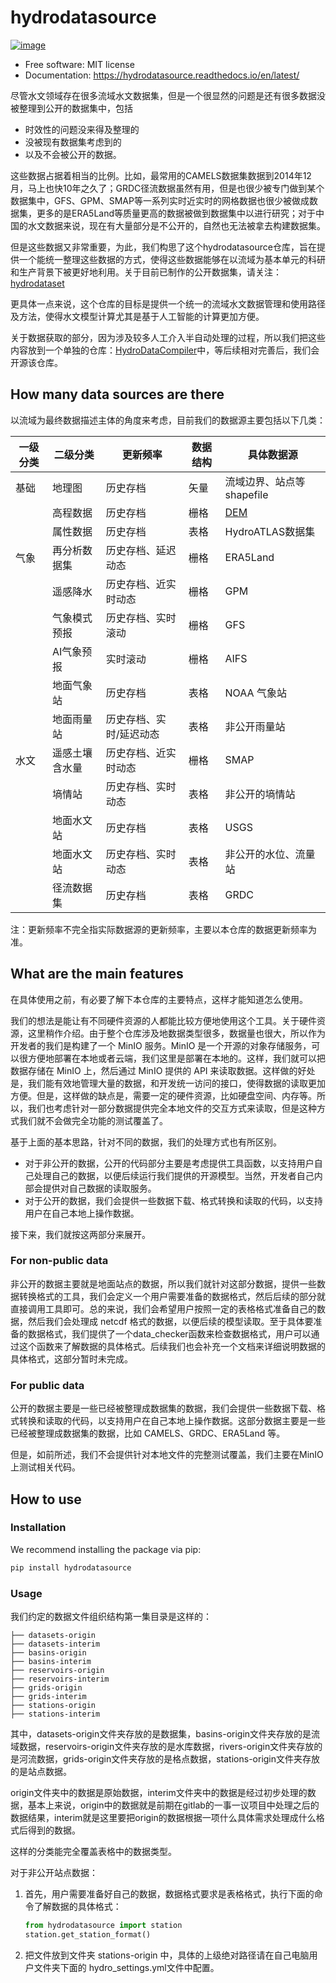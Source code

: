 <!--
 * @Author: Wenyu Ouyang
 * @Date: 2023-10-25 14:43:12
 * @LastEditTime: 2024-06-25 11:41:07
 * @LastEditors: Wenyu Ouyang
 * @Description: Chinese version README
 * @FilePath: \hydrodatasource\README.zh.md
 * Copyright (c) 2023-2024 Wenyu Ouyang. All rights reserved.
-->
# hydrodatasource

[![image](https://img.shields.io/pypi/v/hydrodatasource.svg)](https://pypi.python.org/pypi/hydrodatasource)
<!-- [![image](https://img.shields.io/conda/vn/conda-forge/hydrodatasource.svg)](https://anaconda.org/conda-forge/hydrodatasource) -->

-   Free software: MIT license
-   Documentation: <https://hydrodatasource.readthedocs.io/en/latest/>
 
尽管水文领域存在很多流域水文数据集，但是一个很显然的问题是还有很多数据没被整理到公开的数据集中，包括

- 时效性的问题没来得及整理的
- 没被现有数据集考虑到的
- 以及不会被公开的数据。

这些数据占据着相当的比例。比如，最常用的CAMELS数据集数据到2014年12月，马上也快10年之久了；GRDC径流数据虽然有用，但是也很少被专门做到某个数据集中，GFS、GPM、SMAP等一系列实时近实时的网格数据也很少被做成数据集，更多的是ERA5Land等质量更高的数据被做到数据集中以进行研究；对于中国的水文数据来说，现在有大量部分是不公开的，自然也无法被拿去构建数据集。

但是这些数据又非常重要，为此，我们构思了这个hydrodatasource仓库，旨在提供一个能统一整理这些数据的方式，使得这些数据能够在以流域为基本单元的科研和生产背景下被更好地利用。关于目前已制作的公开数据集，请关注：[hydrodataset](https://github.com/OuyangWenyu/hydrodataset)

更具体一点来说，这个仓库的目标是提供一个统一的流域水文数据管理和使用路径及方法，使得水文模型计算尤其是基于人工智能的计算更加方便。

关于数据获取的部分，因为涉及较多人工介入半自动处理的过程，所以我们把这些内容放到一个单独的仓库：[HydroDataCompiler](https://github.com/iHeadWater/HydroDataCompiler)中，等后续相对完善后，我们会开源该仓库。

## How many data sources are there

以流域为最终数据描述主体的角度来考虑，目前我们的数据源主要包括以下几类：

| **一级分类** | **二级分类** | **更新频率** | **数据结构** | **具体数据源** |
| --- | --- | --- | --- | --- |
| 基础 | 地理图 | 历史存档 | 矢量 | 流域边界、站点等shapefile |
|  | 高程数据 | 历史存档 | 栅格 | [DEM](https://github.com/DahnJ/Awesome-DEM)|
|  | 属性数据 | 历史存档 | 表格 | HydroATLAS数据集 |
| 气象 | 再分析数据集 | 历史存档、延迟动态 | 栅格 | ERA5Land |
|  | 遥感降水 | 历史存档、近实时动态 | 栅格 | GPM |
|  | 气象模式预报 | 历史存档、实时滚动 | 栅格 | GFS |
|  | AI气象预报 | 实时滚动 | 栅格 | AIFS |
|  | 地面气象站 | 历史存档 | 表格 | NOAA 气象站 |
|  | 地面雨量站 | 历史存档、实时/延迟动态 | 表格 | 非公开雨量站 |
| 水文 | 遥感土壤含水量 | 历史存档、近实时动态 | 栅格 | SMAP |
|  | 墒情站 | 历史存档、实时动态 | 表格 | 非公开的墒情站 |
|  | 地面水文站 | 历史存档 | 表格 | USGS |
|  | 地面水文站 | 历史存档、实时动态 | 表格 | 非公开的水位、流量站 |
|  | 径流数据集 | 历史存档 | 表格 | GRDC |

注：更新频率不完全指实际数据源的更新频率，主要以本仓库的数据更新频率为准。

## What are the main features

在具体使用之前，有必要了解下本仓库的主要特点，这样才能知道怎么使用。

我们的想法是能让有不同硬件资源的人都能比较方便地使用这个工具。关于硬件资源，这里稍作介绍。由于整个仓库涉及地数据类型很多，数据量也很大，所以作为开发者的我们是构建了一个 MinIO 服务。MinIO 是一个开源的对象存储服务，可以很方便地部署在本地或者云端，我们这里是部署在本地的。这样，我们就可以把数据存储在 MinIO 上，然后通过 MinIO 提供的 API 来读取数据。这样做的好处是，我们能有效地管理大量的数据，和开发统一访问的接口，使得数据的读取更加方便。但是，这样做的缺点是，需要一定的硬件资源，比如硬盘空间、内存等。所以，我们也考虑针对一部分数据提供完全本地文件的交互方式来读取，但是这种方式我们就不会做完全功能的测试覆盖了。

基于上面的基本思路，针对不同的数据，我们的处理方式也有所区别。

- 对于非公开的数据，公开的代码部分主要是考虑提供工具函数，以支持用户自己处理自己的数据，以便后续运行我们提供的开源模型。当然，开发者自己内部会提供对自己数据的读取服务。
- 对于公开的数据，我们会提供一些数据下载、格式转换和读取的代码，以支持用户在自己本地上操作数据。

接下来，我们就按这两部分来展开。

### For non-public data

非公开的数据主要就是地面站点的数据，所以我们就针对这部分数据，提供一些数据转换格式的工具，我们会定义一个用户需要准备的数据格式，然后后续的部分就直接调用工具即可。总的来说，我们会希望用户按照一定的表格格式准备自己的数据，然后我们会处理成 netcdf 格式的数据，以便后续的模型读取。至于具体要准备的数据格式，我们提供了一个data_checker函数来检查数据格式，用户可以通过这个函数来了解数据的具体格式。后续我们也会补充一个文档来详细说明数据的具体格式，这部分暂时未完成。

### For public data

公开的数据主要是一些已经被整理成数据集的数据，我们会提供一些数据下载、格式转换和读取的代码，以支持用户在自己本地上操作数据。这部分数据主要是一些已经被整理成数据集的数据，比如 CAMELS、GRDC、ERA5Land 等。

但是，如前所述，我们不会提供针对本地文件的完整测试覆盖，我们主要在MinIO上测试相关代码。

## How to use

### Installation

We recommend installing the package via pip:

```bash
pip install hydrodatasource
```

### Usage

我们约定的数据文件组织结构第一集目录是这样的：
    
```
├── datasets-origin
├── datasets-interim
├── basins-origin
├── basins-interim
├── reservoirs-origin
├── reservoirs-interim
├── grids-origin
├── grids-interim
├── stations-origin
├── stations-interim
```

其中，datasets-origin文件夹存放的是数据集，basins-origin文件夹存放的是流域数据，reservoirs-origin文件夹存放的是水库数据，rivers-origin文件夹存放的是河流数据，grids-origin文件夹存放的是格点数据，stations-origin文件夹存放的是站点数据。

origin文件夹中的数据是原始数据，interim文件夹中的数据是经过初步处理的数据，基本上来说，origin中的数据就是前期在gitlab的一事一议项目中处理之后的数据结果，interim就是这里要把origin的数据根据一项什么具体需求处理成什么格式后得到的数据。

这样的分类能完全覆盖表格中的数据类型。

对于非公开站点数据：

1. 首先，用户需要准备好自己的数据，数据格式要求是表格格式，执行下面的命令了解数据的具体格式：
    ```python
    from hydrodatasource import station
    station.get_station_format()
    ```
2. 把文件放到文件夹 stations-origin 中，具体的上级绝对路径请在自己电脑用户文件夹下面的 hydro_settings.yml文件中配置。
